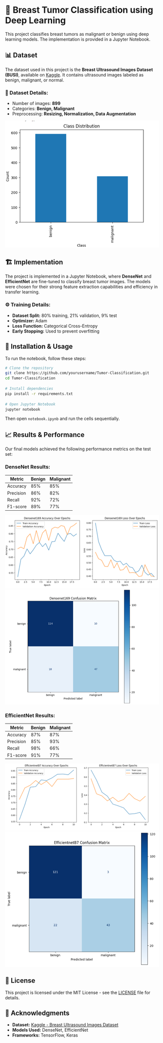 # 🏥 Breast Tumor Classification using Deep Learning

This project classifies breast tumors as malignant or benign using deep learning models. The implementation is provided in a Jupyter Notebook.

## 📊 Dataset

The dataset used in this project is the **Breast Ultrasound Images Dataset (BUSI)**, available on [Kaggle](https://www.kaggle.com/datasets/anaselmasry/datasetbusiwithgt). It contains ultrasound images labeled as benign, malignant, or normal. 

### 📌 Dataset Details:
- Number of images: **899**
- Categories: **Benign, Malignant**
- Preprocessing: **Resizing, Normalization, Data Augmentation**

![Class Distribution](./images/class_distribution.PNG)

## 🏗 Implementation

The project is implemented in a Jupyter Notebook, where **DenseNet** and **EfficientNet** are fine-tuned to classify breast tumor images. The models were chosen for their strong feature extraction capabilities and efficiency in transfer learning.

### ⚙️ Training Details:
- **Dataset Split:** 80% training, 21% validation, 9% test
- **Optimizer:** Adam
- **Loss Function:** Categorical Cross-Entropy
- **Early Stopping:** Used to prevent overfitting

## 🚀 Installation & Usage

To run the notebook, follow these steps:

```bash
# Clone the repository
git clone https://github.com/yourusername/Tumor-Classification.git
cd Tumor-Classification

# Install dependencies
pip install -r requirements.txt

# Open Jupyter Notebook
jupyter notebook
```

Then open `notebook.ipynb` and run the cells sequentially.

## 📈 Results & Performance

Our final models achieved the following performance metrics on the test set:

### DenseNet Results:
| Metric       | Benign  | Malignant |
|-------------|--------|-----------|
| Accuracy    | 85%    | 85%       |
| Precision   | 86%    | 82%       |
| Recall      | 92%    | 72%       |
| F1-score    | 89%    | 77%       |

![DenseNet Results](images/densenet_acc.png)
![Densenet Confusion Matrix](images/densenet_conf_matrix.png)


### EfficientNet Results:
| Metric       | Benign  | Malignant |
|-------------|--------|-----------|
| Accuracy    | 87%    | 87%       |
| Precision   | 85%    | 93%       |
| Recall      | 98%    | 66%       |
| F1-score    | 91%    | 77%       |

![EfficientNet Results](images/efficientnet_acc.png)
![Efficientnet Confusion Matrix](images/efficientnet_conf_matrix.png)


## 📜 License

This project is licensed under the MIT License - see the [LICENSE](LICENSE) file for details.

## 🙌 Acknowledgments

- **Dataset:** [Kaggle - Breast Ultrasound Images Dataset](https://www.kaggle.com/datasets/anaselmasry/datasetbusiwithgt)
- **Models Used:** DenseNet, EfficientNet
- **Frameworks:** TensorFlow, Keras



